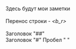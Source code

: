 Здесь будут мои заметки<br>     
Перенос строки - _<_b_r_>_<br>    
Заголовок "##"   
Заголовок "#"
Пробел "&nbsp;"
